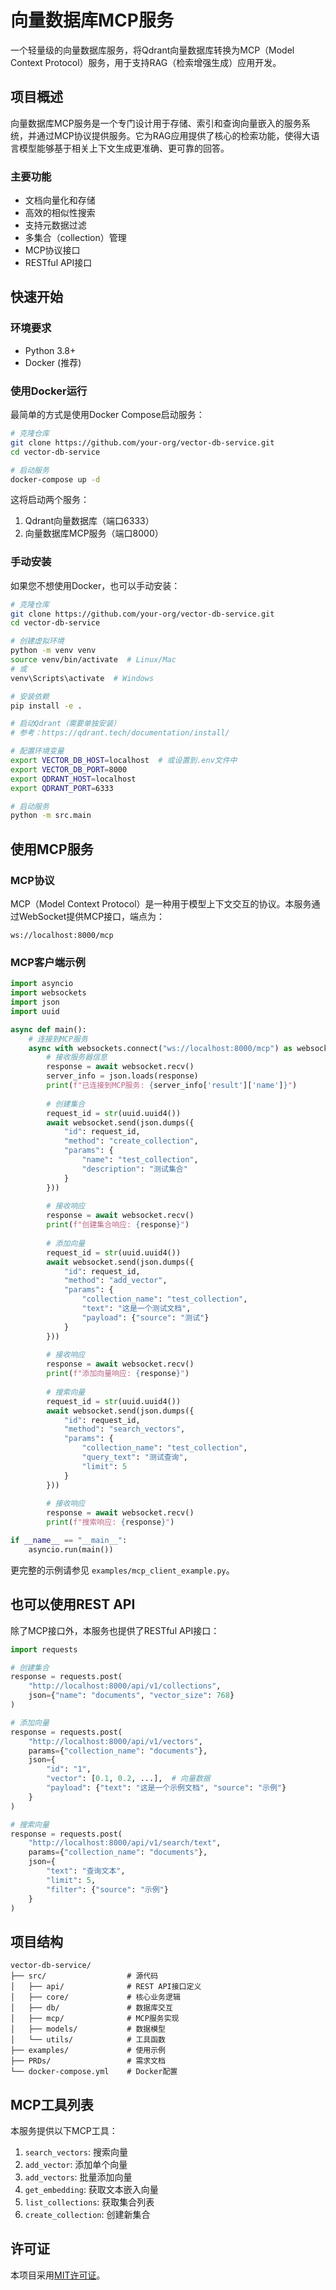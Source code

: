 # 向量数据库MCP服务

一个轻量级的向量数据库服务，将Qdrant向量数据库转换为MCP（Model Context Protocol）服务，用于支持RAG（检索增强生成）应用开发。

## 项目概述

向量数据库MCP服务是一个专门设计用于存储、索引和查询向量嵌入的服务系统，并通过MCP协议提供服务。它为RAG应用提供了核心的检索功能，使得大语言模型能够基于相关上下文生成更准确、更可靠的回答。

### 主要功能

- 文档向量化和存储
- 高效的相似性搜索
- 支持元数据过滤
- 多集合（collection）管理
- MCP协议接口
- RESTful API接口

## 快速开始

### 环境要求

- Python 3.8+
- Docker (推荐)

### 使用Docker运行

最简单的方式是使用Docker Compose启动服务：

```bash
# 克隆仓库
git clone https://github.com/your-org/vector-db-service.git
cd vector-db-service

# 启动服务
docker-compose up -d
```

这将启动两个服务：
1. Qdrant向量数据库（端口6333）
2. 向量数据库MCP服务（端口8000）

### 手动安装

如果您不想使用Docker，也可以手动安装：

```bash
# 克隆仓库
git clone https://github.com/your-org/vector-db-service.git
cd vector-db-service

# 创建虚拟环境
python -m venv venv
source venv/bin/activate  # Linux/Mac
# 或
venv\Scripts\activate  # Windows

# 安装依赖
pip install -e .

# 启动Qdrant（需要单独安装）
# 参考：https://qdrant.tech/documentation/install/

# 配置环境变量
export VECTOR_DB_HOST=localhost  # 或设置到.env文件中
export VECTOR_DB_PORT=8000
export QDRANT_HOST=localhost
export QDRANT_PORT=6333

# 启动服务
python -m src.main
```

## 使用MCP服务

### MCP协议

MCP（Model Context Protocol）是一种用于模型上下文交互的协议。本服务通过WebSocket提供MCP接口，端点为：

```
ws://localhost:8000/mcp
```

### MCP客户端示例

```python
import asyncio
import websockets
import json
import uuid

async def main():
    # 连接到MCP服务
    async with websockets.connect("ws://localhost:8000/mcp") as websocket:
        # 接收服务器信息
        response = await websocket.recv()
        server_info = json.loads(response)
        print(f"已连接到MCP服务: {server_info['result']['name']}")
        
        # 创建集合
        request_id = str(uuid.uuid4())
        await websocket.send(json.dumps({
            "id": request_id,
            "method": "create_collection",
            "params": {
                "name": "test_collection",
                "description": "测试集合"
            }
        }))
        
        # 接收响应
        response = await websocket.recv()
        print(f"创建集合响应: {response}")
        
        # 添加向量
        request_id = str(uuid.uuid4())
        await websocket.send(json.dumps({
            "id": request_id,
            "method": "add_vector",
            "params": {
                "collection_name": "test_collection",
                "text": "这是一个测试文档",
                "payload": {"source": "测试"}
            }
        }))
        
        # 接收响应
        response = await websocket.recv()
        print(f"添加向量响应: {response}")
        
        # 搜索向量
        request_id = str(uuid.uuid4())
        await websocket.send(json.dumps({
            "id": request_id,
            "method": "search_vectors",
            "params": {
                "collection_name": "test_collection",
                "query_text": "测试查询",
                "limit": 5
            }
        }))
        
        # 接收响应
        response = await websocket.recv()
        print(f"搜索响应: {response}")

if __name__ == "__main__":
    asyncio.run(main())
```

更完整的示例请参见 `examples/mcp_client_example.py`。

## 也可以使用REST API

除了MCP接口外，本服务也提供了RESTful API接口：

```python
import requests

# 创建集合
response = requests.post(
    "http://localhost:8000/api/v1/collections",
    json={"name": "documents", "vector_size": 768}
)

# 添加向量
response = requests.post(
    "http://localhost:8000/api/v1/vectors",
    params={"collection_name": "documents"},
    json={
        "id": "1",
        "vector": [0.1, 0.2, ...],  # 向量数据
        "payload": {"text": "这是一个示例文档", "source": "示例"}
    }
)

# 搜索向量
response = requests.post(
    "http://localhost:8000/api/v1/search/text",
    params={"collection_name": "documents"},
    json={
        "text": "查询文本",
        "limit": 5,
        "filter": {"source": "示例"}
    }
)
```

## 项目结构

```
vector-db-service/
├── src/                  # 源代码
│   ├── api/              # REST API接口定义
│   ├── core/             # 核心业务逻辑
│   ├── db/               # 数据库交互
│   ├── mcp/              # MCP服务实现
│   ├── models/           # 数据模型
│   └── utils/            # 工具函数
├── examples/             # 使用示例
├── PRDs/                 # 需求文档
└── docker-compose.yml    # Docker配置
```

## MCP工具列表

本服务提供以下MCP工具：

1. `search_vectors`: 搜索向量
2. `add_vector`: 添加单个向量
3. `add_vectors`: 批量添加向量
4. `get_embedding`: 获取文本嵌入向量
5. `list_collections`: 获取集合列表
6. `create_collection`: 创建新集合

## 许可证

本项目采用[MIT许可证](LICENSE)。
